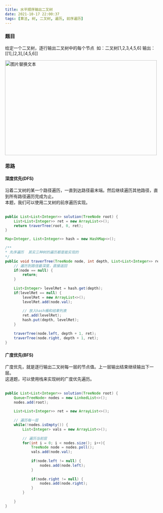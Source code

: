 ```yaml
---
title: 水平顺序输出二叉树
date: 2021-10-17 22:00:37
tags: [算法, 树, 二叉树, 遍历, 前序遍历]
---
```


### 题目
给定一个二叉树，逐行输出二叉树中的每个节点
​
如：二叉树[1,2,3,4,5,6]
输出：[[1],[2,3],[4,5,6]]

<img src="https://cdn.nlark.com/yuque/0/2021/png/127227/1634470050632-5989c65d-866e-4739-9f4f-9011ccf3f81b.png#clientId=u4752cf74-ef5f-4&from=paste&height=318&id=udfc4f855&margin=%5Bobject%20Object%5D&name=image.png&originHeight=790&originWidth=1112&originalType=binary&ratio=1&size=133605&status=done&style=none&taskId=u619a5066-75f9-472c-b9f6-d5ce98df2f6&width=447" alt="图片替换文本" width="500" height="313" />


### 思路
#### 深度优先(DFS)
沿着二叉树的某一个路径遍历，一直到达路径最末端。然后继续遍历其他路径，直到所有路径遍历完成为止。  
本题，我们可以使用二叉树的前序遍历实现。  
​

```java
public List<List<Integer>> solution(TreeNode root) {
    List<List<Integer>> ret = new ArrayList<>();
	return traverTree(root, 0, ret);
}

Map<Integer, List<Integer>> hash = new HashMap<>();

/**
* 先序遍历  其实三种树的遍历都是能实现的
*/
public void traverTree(TreeNode node, int depth, List<List<Integer>> ret) {
	// 遍历到路径最深度，直接返回
    if(node == null) {
    	return;
    }
    
    List<Integer> levelRet = hash.get(depth);
    if(levelRet == null) {
    	levelRet = new ArrayList<>();
        levelRet.add(node.val);
        
        // 放入hash桶和结果列表
        ret.add(levelRet);
        hash.put(depth, levelRet);
    }
    
    traverTree(node.left, depth + 1, ret);
    traverTree(node.right, depth + 1, ret);
}
```
### 
#### 广度优先(BFS)
广度优先，就是逐行输出二叉树每一层的节点值。上一层输出结束继续输出下一层。  
这道题，可以使用栈来实现树的广度优先遍历。  
​

```java
public List<List<Integer>> solution(TreeNode root) {
	Queue<TreeNode> nodes = new LinkedList<>();
    nodes.add(root);
    
    List<List<Integer>> ret = new ArrayList<>();
    
	// 遍历每一层
    while(!nodes.isEmpty()) {
        List<Integer> vals = new ArrayList<>();
    	
        // 遍历当前层
        for(int i = 0; i < nodes.size(); i++){
        	TreeNode node = nodes.poll();
            vals.add(node.val);
            
            if(node.left != null) {
            	nodes.add(node.left);
            }
            
            if(node.right != null) {
            	nodes.add(node.right);
            }
        }
      
    }
}

```
